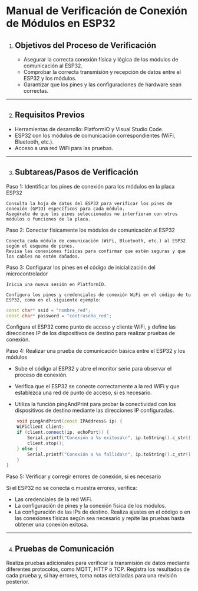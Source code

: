 # Manual de Verificación de Conexión de Módulos en ESP32


1. ## Objetivos del Proceso de Verificación

   - Asegurar la correcta conexión física y lógica de los módulos de comunicación al ESP32.
   - Comprobar la correcta transmisión y recepción de datos entre el ESP32 y los módulos.
   - Garantizar que los pines y las configuraciones de hardware sean correctas.  

---    

2. ## Requisitos Previos

- Herramientas de desarrollo: PlatformIO y Visual Studio Code.
- ESP32 con los módulos de comunicación correspondientes (WiFi, Bluetooth, etc.).
- Acceso a una red WiFi para las pruebas.  

---

3. ## Subtareas/Pasos de Verificación  


Paso 1: Identificar los pines de conexión para los módulos en la placa ESP32

    Consulta la hoja de datos del ESP32 para verificar los pines de conexión (GPIO) específicos para cada módulo.
    Asegúrate de que los pines seleccionados no interfieran con otros módulos o funciones de la placa.

Paso 2: Conectar físicamente los módulos de comunicación al ESP32

    Conecta cada módulo de comunicación (WiFi, Bluetooth, etc.) al ESP32 según el esquema de pines.
    Revisa las conexiones físicas para confirmar que estén seguras y que los cables no estén dañados.

Paso 3: Configurar los pines en el código de inicialización del microcontrolador

    Inicia una nueva sesión en PlatformIO.

    Configura los pines y credenciales de conexión WiFi en el código de tu ESP32, como en el siguiente ejemplo:

```cpp
const char* ssid = "nombre_red";
const char* password = "contraseña_red";

```
Configura el ESP32 como punto de acceso y cliente WiFi, y define las direcciones IP de los dispositivos de destino para realizar pruebas de conexión.

Paso 4: Realizar una prueba de comunicación básica entre el ESP32 y los módulos

- Sube el código al ESP32 y abre el monitor serie para observar el proceso de conexión.

- Verifica que el ESP32 se conecte correctamente a la red WiFi y que establezca una red de punto de acceso, si es necesario.

- Utiliza la función pingAndPrint para probar la conectividad con los dispositivos de destino mediante las direcciones IP configuradas.
```cpp
    void pingAndPrint(const IPAddress& ip) {
    WiFiClient client;
    if (client.connect(ip, echoPort)) {
        Serial.printf("Conexión a %s exitosa\n", ip.toString().c_str());
        client.stop();
    } else {
        Serial.printf("Conexión a %s fallida\n", ip.toString().c_str());
    }
}  
```

Paso 5: Verificar y corregir errores de conexión, si es necesario

Si el ESP32 no se conecta o muestra errores, verifica:
 - Las credenciales de la red WiFi.
 - La configuración de pines y la conexión física de los módulos.
 - La configuración de las IPs de destino.
Realiza ajustes en el código o en las conexiones físicas según sea necesario y repite las pruebas hasta obtener una conexión exitosa.

  
--- 

4. ## Pruebas de Comunicación

Realiza pruebas adicionales para verificar la transmisión de datos mediante diferentes protocolos, como MQTT, HTTP o TCP. Registra los resultados de cada prueba y, si hay errores, toma notas detalladas para una revisión posterior.
